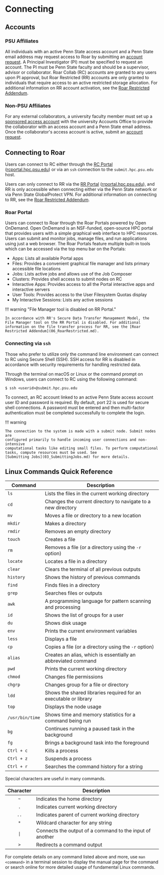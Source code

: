 
# Connecting



## Accounts



### PSU Affiliates

All individuals with an active Penn State access account and a Penn State email address may request access to Roar by submitting an [account request](https://www.icds.psu.edu/computing-services/account-setup). 
A Principal Investigator (PI) must be specified to request an account. 
The PI must be Penn State faculty and should be a supervisor, advisor or collaborator.
Roar Collab (RC) accounts are granted to any users upon PI approval, but Roar Restricted (RR) accounts are only granted to individuals that require access to an active restricted storage allocation. For additional information on RR account activation, see the [Roar Restricted Addendum](06_RoarRestricted.md).


### Non-PSU Affiliates

For any external collaborators, a university faculty member must set up a 
[sponsored access account](https://security.psu.edu/services/penn-state-accts/sponsored) with the university Accounts Office to provide the collaborator with an access account and a Penn State email address. 
Once the collaborator's access account is active, submit an [account request](https://www.icds.psu.edu/computing-services/account-setup).


## Connecting to Roar

Users can connect to RC either through the [RC Portal](https://rcportal.hpc.psu.edu) ([rcportal.hpc.psu.edu](https://rcportal.hpc.psu.edu)) or via an `ssh` connection to the `submit.hpc.psu.edu` host.

Users can only connect to RR via the [RR Portal](https://rrportal.hpc.psu.edu) ([rrportal.hpc.psu.edu](https://rrportal.hpc.psu.edu)), and RR is only accessible when connecting either via the Penn State network or via Penn State GlobalProtect VPN. 
For additional information on connecting to RR, see the [Roar Restricted Addendum](06_RoarRestricted.md).


### Roar Portal

Users can connect to Roar through the Roar Portals powered by Open OnDemand. 
Open OnDemand is an NSF-funded, open-source HPC portal that provides users with a simple graphical web interface to HPC resources. 
Users can submit and monitor jobs, manage files, and run applications using just a web browser.
The Roar Portals feature multiple built-in tools which can be accessed via the top menu bar on the Portals:

 - Apps: Lists all available Portal apps
 - Files: Provides a convenient graphical file manager and lists primary accessible file locations
 - Jobs: Lists active jobs and allows use of the Job Composer
 - Clusters: Provides shell access to submit nodes on RC
 - Interactive Apps: Provides access to all the Portal interactive apps and interactive servers
 - User Tools: Provides access to the User Filesystem Quotas display
 - My Interactive Sessions: Lists any active sessions


!!! warning  "File Manager tool is disabled on RR Portal."

    In accordance with RR's Secure Data Transfer Management Model, the File Manager tool on the RR Portal is disabled. For additional information on the file transfer process for RR, see the [Roar Restricted Addendum](06_RoarRestricted.md).


### Connecting via `ssh`

Those who prefer to utilize only the command line environment can connect to RC using Secure Shell (SSH). 
SSH access for RR is disabled in accordance with security requirements for handling restricted data.

Through the terminal on macOS or Linux or the command prompt on Windows, users can connect to RC using the following command:

```
$ ssh <userid>@submit.hpc.psu.edu
```

To connect, an RC account linked to an active Penn State access account user ID and password is required. 
By default, port 22 is used for secure shell connections. 
A password must be entered and then multi-factor authentication must be completed successfully to complete the login.

!!! warning

    The connection to the system is made with a submit node. Submit nodes are  
    configured primarily to handle incoming user connections and non-intensive 
    computational tasks like editing small files. To perform computational 
    tasks, compute resources must be used. See 
    [Submitting Jobs](03_SubmittingJobs.md) for more details.


[//]: <> (#### X11 Forwarding)




## Linux Commands Quick Reference

| Command | Description |
| ---- | ---- |
| `ls` | Lists the files in the current working directory |
| `cd` | Changes the current directory to navigate to a new directory |
| `mv` | Moves a file or directory to a new location |
| `mkdir` | Makes a directory |
| `rmdir` | Removes an empty directory |
| `touch` | Creates a file |
| `rm` | Removes a file (or a directory using the `-r` option) |
| `locate` | Locates a file in a directory |
| `clear` | Clears the terminal of all previous outputs |
| `history` | Shows the history of previous commands |
| `find` | Finds files in a directory |
| `grep` | Searches files or outputs |
| `awk` | A programming language for pattern scanning and processing |
| `id` | Shows the list of groups for a user |
| `du` | Shows disk usage |
| `env` | Prints the current environment variables |
| `less` | Displays a file |
| `cp` | Copies a file (or a directory using the `-r` option) |
| `alias` | Creates an alias, which is essentially an abbreviated command |
| `pwd` | Prints the current working directory |
| `chmod` | Changes file permissions |
| `chgrp` | Changes group for a file or directory |
| `ldd` | Shows the shared libraries required for an executable or library |
| `top` | Displays the node usage |
| `/usr/bin/time` | Shows time and memory statistics for a command being run |
| `bg` | Continues running a paused task in the background |
| `fg` | Brings a background task into the foreground |
| `Ctrl + c` | Kills a process |
| `Ctrl + z` | Suspends a process |
| `Ctrl + r` | Searches the command history for a string |

Special characters are useful in many commands.

| Character | Description |
| :----: | ---- |
| `~` | Indicates the home directory |
| `.` | Indicates current working directory |
| `..` | Indicates parent of current working directory |
| `*` | Wildcard character for any string |
| <code>&#124;</code> | Connects the output of a command to the input of another |
| `>` | Redirects a command output |

For complete details on any command listed above and more, use `man <command>` in a terminal session to display the manual page for the command or search online for more detailed usage of fundamental Linux commands.

